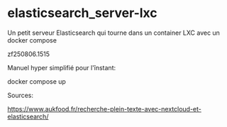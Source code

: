 # elasticsearch_server-lxc
Un petit serveur Elasticsearch qui tourne dans un container LXC avec un docker compose

zf250806.1515

Manuel hyper simplifié pour l'înstant:

docker compose up



Sources:

https://www.aukfood.fr/recherche-plein-texte-avec-nextcloud-et-elasticsearch/

